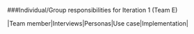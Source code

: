 ###Individual/Group responsibilities for Iteration 1 (Team E)


|Team member|Interviews|Personas|Use case|Implementation|
